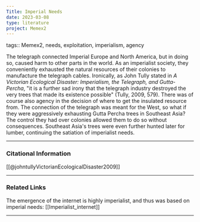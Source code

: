 ```yaml
---
Title: Imperial Needs
date: 2023-03-08
type: literature
project: Memex2
---
```

tags:: Memex2, needs, exploitation, imperialism, agency

The telegraph connected Imperial Europe and North America, but in doing so, caused harm to other parts in the world. As an imperialist society, they conveniently exhausted the natural resources of their colonies to manufacture the telegraph cables. Ironically, as John Tully stated in *A Victorian Ecological Disaster: Imperialism, the Telegraph, and Gutta-Percha*, "it is a further sad irony that the telegraph industry destroyed the very trees that made its existence possible" (Tully, 2009, 579). There was of course also agency in the decision of where to get the insulated resource from. The connection of the telegraph was meant for the West, so what if they were aggressively exhausting Gutta Percha trees in Southeast Asia? The control they had over colonies allowed them to do so without consequences. Southeast Asia's trees were even further hunted later for lumber, continuing the satiation of imperialist needs. 

---
### Citational Information

[[@johntullyVictorianEcologicalDisaster2009]]

---

### Related Links

The emergence of the internet is highly imperialist, and thus was based on imperial needs: [[Imperialist_internet]]

---


